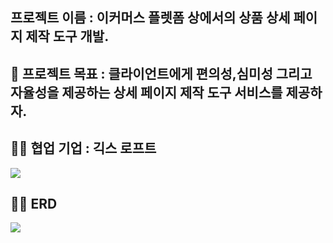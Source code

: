 ## 프로젝트 이름 : 이커머스 플렛폼 상에서의 상품 상세 페이지 제작 도구 개발.

## 💪 프로젝트 목표 : 클라이언트에게 편의성,심미성 그리고 자율성을 제공하는 상세 페이지 제작 도구 서비스를 제공하자.

## 👨‍💼 협업 기업 : 긱스 로프트

![](https://velog.velcdn.com/images/choidongkuen/post/6add2bc9-e93d-4c9e-91b8-cefb1bc02f63/image.png)


## 👨‍💻 ERD
![](https://velog.velcdn.com/images/choidongkuen/post/3f60a846-e4d8-451f-9e4b-6c9fc42bf104/image.png)
